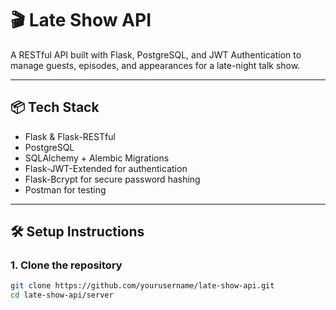 # 🎬 Late Show API

A RESTful API built with Flask, PostgreSQL, and JWT Authentication to manage guests, episodes, and appearances for a late-night talk show.

---

## 📦 Tech Stack

- Flask & Flask-RESTful
- PostgreSQL
- SQLAlchemy + Alembic Migrations
- Flask-JWT-Extended for authentication
- Flask-Bcrypt for secure password hashing
- Postman for testing

---

## 🛠️ Setup Instructions

### 1. Clone the repository

```bash
git clone https://github.com/yourusername/late-show-api.git
cd late-show-api/server

